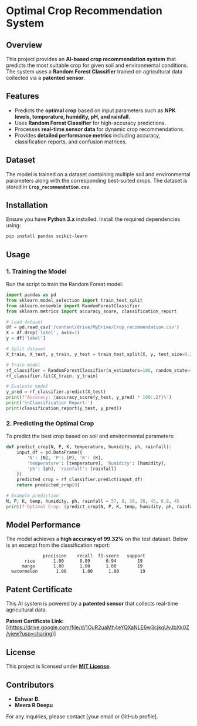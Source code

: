 # Optimal Crop Recommendation System

## Overview
This project provides an **AI-based crop recommendation system** that predicts the most suitable crop for given soil and environmental conditions. The system uses a **Random Forest Classifier** trained on agricultural data collected via a **patented sensor**.

## Features
- Predicts the **optimal crop** based on input parameters such as **NPK levels, temperature, humidity, pH, and rainfall**.
- Uses **Random Forest Classifier** for high-accuracy predictions.
- Processes **real-time sensor data** for dynamic crop recommendations.
- Provides **detailed performance metrics** including accuracy, classification reports, and confusion matrices.

## Dataset
The model is trained on a dataset containing multiple soil and environmental parameters along with the corresponding best-suited crops. The dataset is stored in **`Crop_recommendation.csv`**.

## Installation
Ensure you have **Python 3.x** installed. Install the required dependencies using:
```bash
pip install pandas scikit-learn
```

## Usage
### 1. Training the Model
Run the script to train the Random Forest model:
```python
import pandas as pd
from sklearn.model_selection import train_test_split
from sklearn.ensemble import RandomForestClassifier
from sklearn.metrics import accuracy_score, classification_report

# Load dataset
df = pd.read_csv('/content/drive/MyDrive/Crop_recommendation.csv')
X = df.drop('label', axis=1)
y = df['label']

# Split dataset
X_train, X_test, y_train, y_test = train_test_split(X, y, test_size=0.2, random_state=42)

# Train model
rf_classifier = RandomForestClassifier(n_estimators=100, random_state=42)
rf_classifier.fit(X_train, y_train)

# Evaluate model
y_pred = rf_classifier.predict(X_test)
print(f'Accuracy: {accuracy_score(y_test, y_pred) * 100:.2f}%')
print('\nClassification Report:')
print(classification_report(y_test, y_pred))
```

### 2. Predicting the Optimal Crop
To predict the best crop based on soil and environmental parameters:
```python
def predict_crop(N, P, K, temperature, humidity, ph, rainfall):
    input_df = pd.DataFrame({
        'N': [N], 'P': [P], 'K': [K],
        'temperature': [temperature], 'humidity': [humidity],
        'ph': [ph], 'rainfall': [rainfall]
    })
    predicted_crop = rf_classifier.predict(input_df)
    return predicted_crop[0]

# Example prediction
N, P, K, temp, humidity, ph, rainfall = 57, 8, 38, 30, 45, 6.8, 45
print(f'Optimal Crop: {predict_crop(N, P, K, temp, humidity, ph, rainfall)}')
```

## Model Performance
The model achieves a **high accuracy of 99.32%** on the test dataset. Below is an excerpt from the classification report:
```
              precision    recall  f1-score   support
       rice       1.00      0.89      0.94        19
      mango       1.00      1.00      1.00        19
  watermelon       1.00      1.00      1.00        19
```

## Patent Certificate
This AI system is powered by a **patented sensor** that collects real-time agricultural data.

**Patent Certificate Link:** [(https://drive.google.com/file/d/1OuR2uaMh4eYQXaNLE6w3cjkqUvJbXk0Z/view?usp=sharing)]

## License
This project is licensed under **[MIT License](LICENSE)**.

## Contributors
- **Eshwar B.**
- **Meera R Deepu**

For any inquiries, please contact [your email or GitHub profile].

